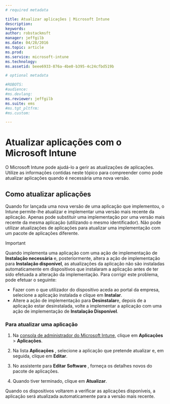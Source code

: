 ```yaml
---
# required metadata

title: Atualizar aplicações | Microsoft Intune
description:
keywords:
author: robstackmsft
manager: jeffgilb
ms.date: 04/28/2016
ms.topic: article
ms.prod:
ms.service: microsoft-intune
ms.technology:
ms.assetid: beee6933-876a-4be0-b395-4c24cfbd519b

# optional metadata

#ROBOTS:
#audience:
#ms.devlang:
ms.reviewer: jeffgilb
ms.suite: ems
#ms.tgt_pltfrm:
#ms.custom:

---
```


# Atualizar aplicações com o Microsoft Intune
O Microsoft Intune pode ajudá-lo a gerir as atualizações de aplicações. Utilize as informações contidas neste tópico para compreender como pode atualizar aplicações quando é necessária uma nova versão.

## Como atualizar aplicações
Quando for lançada uma nova versão de uma aplicação que implementou, o Intune permite-lhe atualizar e implementar uma versão mais recente da aplicação. Apenas pode substituir uma implementação por uma versão mais recente da mesma aplicação (utilizando o mesmo identificador). Não pode utilizar atualizações de aplicações para atualizar uma implementação com um pacote de aplicações diferente.

> [!IMPORTANT]
> Quando implementa uma aplicação com uma ação de implementação de **Instalação necessária** e, posteriormente, altera a ação de implementação para **Instalação disponível**, as atualizações da aplicação não são instaladas automaticamente em dispositivos que instalaram a aplicação antes de ter sido efetuada a alteração da implementação. Para corrigir este problema, pode efetuar o seguinte:
> 
> -   Fazer com o que utilizador do dispositivo aceda ao portal da empresa, selecione a aplicação instalada e clique em **Instalar**.
> -   Altere a ação de implementação para **Desinstalar**e, depois de a aplicação estar desinstalada, volte a implementar a aplicação com uma ação de implementação de **Instalação Disponível**.

### Para atualizar uma aplicação

1.  Na [consola de administrador do Microsoft Intune](https://manage.microsoft.com), clique em **Aplicações** &gt; **Aplicações**.

2.  Na lista **Aplicações** , selecione a aplicação que pretende atualizar e, em seguida, clique em **Editar**.

3.  No assistente para **Editar Software** , forneça os detalhes novos do pacote de aplicações.

4.  Quando tiver terminado, clique em **Atualizar**.

Quando os dispositivos voltarem a verificar as aplicações disponíveis, a aplicação será atualizada automaticamente para a versão mais recente.





<!--HONumber=May16_HO2-->


